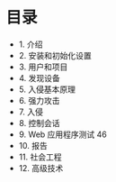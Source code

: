 # 目录

*   1\. 介绍
*   2\. 安装和初始化设置
*   3\. 用户和项目
*   4\. 发现设备
*   5\. 入侵基本原理
*   6\. 强力攻击
*   7\. 入侵
*   8\. 控制会话
*   9\. Web 应用程序测试 46
*   10\. 报告
*   11\. 社会工程
*   12\. 高级技术